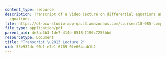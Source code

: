 ```yaml
---
content_type: resource
description: Transcript of a video lecture on differential equations and difference
  equations.
file: https://ol-ocw-studio-app-qa.s3.amazonaws.com/courses/18-085-computational-science-and-engineering-i-fall-2008/33e932dc90c1e7e167090fe664bab1b2_18-085F08-L02.pdf
file_type: application/pdf
parent_uid: 4e3ac3b3-1de7-414e-0518-1196c7255bbd
resourcetype: Document
title: "Transcript \u2013 Lecture 2"
uid: 33e932dc-90c1-e7e1-6709-0fe664bab1b2
---
```

